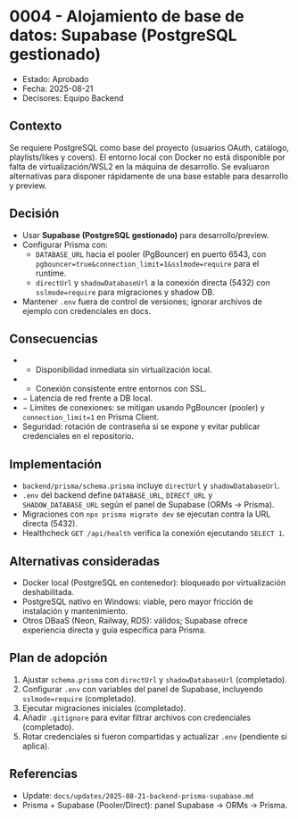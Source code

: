 # 0004 - Alojamiento de base de datos: Supabase (PostgreSQL gestionado)

- Estado: Aprobado
- Fecha: 2025-08-21
- Decisores: Equipo Backend

## Contexto
Se requiere PostgreSQL como base del proyecto (usuarios OAuth, catálogo, playlists/likes y covers). El entorno local con Docker no está disponible por falta de virtualización/WSL2 en la máquina de desarrollo. Se evaluaron alternativas para disponer rápidamente de una base estable para desarrollo y preview.

## Decisión
- Usar **Supabase (PostgreSQL gestionado)** para desarrollo/preview.
- Configurar Prisma con:
  - `DATABASE_URL` hacia el pooler (PgBouncer) en puerto 6543, con `pgbouncer=true&connection_limit=1&sslmode=require` para el runtime.
  - `directUrl` y `shadowDatabaseUrl` a la conexión directa (5432) con `sslmode=require` para migraciones y shadow DB.
- Mantener `.env` fuera de control de versiones; ignorar archivos de ejemplo con credenciales en docs.

## Consecuencias
- + Disponibilidad inmediata sin virtualización local.
- + Conexión consistente entre entornos con SSL.
- − Latencia de red frente a DB local.
- − Límites de conexiones: se mitigan usando PgBouncer (pooler) y `connection_limit=1` en Prisma Client.
- Seguridad: rotación de contraseña si se expone y evitar publicar credenciales en el repositorio.

## Implementación
- `backend/prisma/schema.prisma` incluye `directUrl` y `shadowDatabaseUrl`.
- `.env` del backend define `DATABASE_URL`, `DIRECT_URL` y `SHADOW_DATABASE_URL` según el panel de Supabase (ORMs → Prisma).
- Migraciones con `npx prisma migrate dev` se ejecutan contra la URL directa (5432).
- Healthcheck `GET /api/health` verifica la conexión ejecutando `SELECT 1`.

## Alternativas consideradas
- Docker local (PostgreSQL en contenedor): bloqueado por virtualización deshabilitada.
- PostgreSQL nativo en Windows: viable, pero mayor fricción de instalación y mantenimiento.
- Otros DBaaS (Neon, Railway, RDS): válidos; Supabase ofrece experiencia directa y guía específica para Prisma.

## Plan de adopción
1. Ajustar `schema.prisma` con `directUrl` y `shadowDatabaseUrl` (completado).
2. Configurar `.env` con variables del panel de Supabase, incluyendo `sslmode=require` (completado).
3. Ejecutar migraciones iniciales (completado).
4. Añadir `.gitignore` para evitar filtrar archivos con credenciales (completado).
5. Rotar credenciales si fueron compartidas y actualizar `.env` (pendiente si aplica).

## Referencias
- Update: `docs/updates/2025-08-21-backend-prisma-supabase.md`
- Prisma + Supabase (Pooler/Direct): panel Supabase → ORMs → Prisma.
